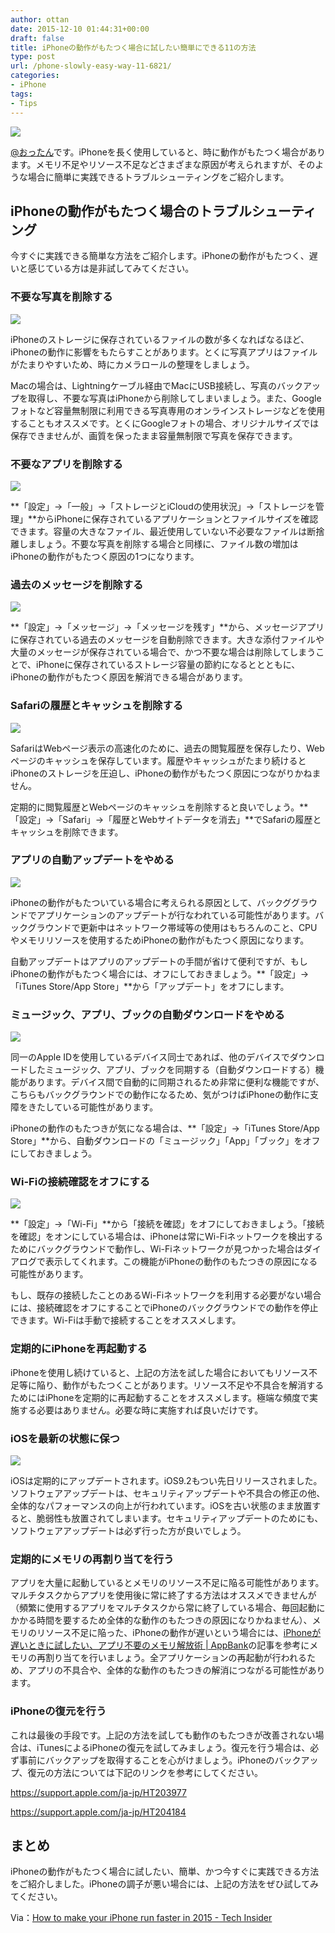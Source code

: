 ```yaml
---
author: ottan
date: 2015-12-10 01:44:31+00:00
draft: false
title: iPhoneの動作がもたつく場合に試したい簡単にできる11の方法
type: post
url: /phone-slowly-easy-way-11-6821/
categories:
- iPhone
tags:
- Tips
---
```


![](/uploads/2015/12/151210-5668cdcc86224-1.jpg)






[@おったん](https://twitter.com/ottanxyz)です。iPhoneを長く使用していると、時に動作がもたつく場合があります。メモリ不足やリソース不足などさまざまな原因が考えられますが、そのような場合に簡単に実践できるトラブルシューティングをご紹介します。





## iPhoneの動作がもたつく場合のトラブルシューティング





今すぐに実践できる簡単な方法をご紹介します。iPhoneの動作がもたつく、遅いと感じている方は是非試してみてください。





### 不要な写真を削除する





![](/uploads/2015/12/151218-56740fd43ff7a-1.png)






iPhoneのストレージに保存されているファイルの数が多くなればなるほど、iPhoneの動作に影響をもたらすことがあります。とくに写真アプリはファイルがたまりやすいため、時にカメラロールの整理をしましょう。





Macの場合は、Lightningケーブル経由でMacにUSB接続し、写真のバックアップを取得し、不要な写真はiPhoneから削除してしまいましょう。また、Googleフォトなど容量無制限に利用できる写真専用のオンラインストレージなどを使用することもオススメです。とくにGoogleフォトの場合、オリジナルサイズでは保存できませんが、画質を保ったまま容量無制限で写真を保存できます。





### 不要なアプリを削除する





![](/uploads/2015/12/151210-5668cdd0ca810.png)






**「設定」→「一般」→「ストレージとiCloudの使用状況」→「ストレージを管理」**からiPhoneに保存されているアプリケーションとファイルサイズを確認できます。容量の大きなファイル、最近使用していない不必要なファイルは断捨離しましょう。不要な写真を削除する場合と同様に、ファイル数の増加はiPhoneの動作がもたつく原因の1つになります。





### 過去のメッセージを削除する





![](/uploads/2015/12/151210-5668cdd23ab59.png)






**「設定」→「メッセージ」→「メッセージを残す」**から、メッセージアプリに保存されている過去のメッセージを自動削除できます。大きな添付ファイルや大量のメッセージが保存されている場合で、かつ不要な場合は削除してしまうことで、iPhoneに保存されているストレージ容量の節約になるととともに、iPhoneの動作がもたつく原因を解消できる場合があります。





### Safariの履歴とキャッシュを削除する





![](/uploads/2015/12/151210-5668cdd38200d-1.png)






SafariはWebページ表示の高速化のために、過去の閲覧履歴を保存したり、Webページのキャッシュを保存しています。履歴やキャッシュがたまり続けるとiPhoneのストレージを圧迫し、iPhoneの動作がもたつく原因につながりかねません。





定期的に閲覧履歴とWebページのキャッシュを削除すると良いでしょう。**「設定」→「Safari」→「履歴とWebサイトデータを消去」**でSafariの履歴とキャッシュを削除できます。





### アプリの自動アップデートをやめる





![](/uploads/2015/12/151210-5668cdd536d00-1.png)






iPhoneの動作がもたついている場合に考えられる原因として、バックググラウンドでアプリケーションのアップデートが行なわれている可能性があります。バックグラウンドで更新中はネットワーク帯域等の使用はもちろんのこと、CPUやメモリリソースを使用するためiPhoneの動作がもたつく原因になります。





自動アップデートはアプリのアップデートの手間が省けて便利ですが、もしiPhoneの動作がもたつく場合には、オフにしておきましょう。**「設定」→「iTunes Store/App Store」**から「アップデート」をオフにします。





### ミュージック、アプリ、ブックの自動ダウンロードをやめる





![](/uploads/2015/12/151210-5668cdd6e001d-1.png)






同一のApple IDを使用しているデバイス同士であれば、他のデバイスでダウンロードしたミュージック、アプリ、ブックを同期する（自動ダウンロードする）機能があります。デバイス間で自動的に同期されるため非常に便利な機能ですが、こちらもバックグラウンドでの動作になるため、気がつけばiPhoneの動作に支障をきたしている可能性があります。





iPhoneの動作のもたつきが気になる場合は、**「設定」→「iTunes Store/App Store」**から、自動ダウンロードの「ミュージック」「App」「ブック」をオフにしておきましょう。





### Wi-Fiの接続確認をオフにする





![](/uploads/2015/12/151210-5668cdd860d0b-1.png)






**「設定」→「Wi-Fi」**から「接続を確認」をオフにしておきましょう。「接続を確認」をオンにしている場合は、iPhoneは常にWi-Fiネットワークを検出するためにバックグラウンドで動作し、Wi-Fiネットワークが見つかった場合はダイアログで表示してくれます。この機能がiPhoneの動作のもたつきの原因になる可能性があります。





もし、既存の接続したことのあるWi-Fiネットワークを利用する必要がない場合には、接続確認をオフにすることでiPhoneのバックグラウンドでの動作を停止できます。Wi-Fiは手動で接続することをオススメします。





### 定期的にiPhoneを再起動する





iPhoneを使用し続けていると、上記の方法を試した場合においてもリソース不足等に陥り、動作がもたつくことがあります。リソース不足や不具合を解消するためにはiPhoneを定期的に再起動することをオススメします。極端な頻度で実施する必要はありません。必要な時に実施すれば良いだけです。





### iOSを最新の状態に保つ





![](/uploads/2015/12/151210-5668cdd9be91b-1.png)






iOSは定期的にアップデートされます。iOS9.2もつい先日リリースされました。ソフトウェアアップデートは、セキュリティアップデートや不具合の修正の他、全体的なパフォーマンスの向上が行われています。iOSを古い状態のまま放置すると、脆弱性も放置されてしまいます。セキュリティアップデートのためにも、ソフトウェアアップデートは必ず行った方が良いでしょう。





### 定期的にメモリの再割り当てを行う





アプリを大量に起動しているとメモリのリソース不足に陥る可能性があります。マルチタスクからアプリを使用後に常に終了する方法はオススメできませんが（頻繁に使用するアプリをマルチタスクから常に終了している場合、毎回起動にかかる時間を要するため全体的な動作のもたつきの原因になりかねません）、メモリのリソース不足に陥った、iPhoneの動作が遅いという場合には、[iPhoneが遅いときに試したい、アプリ不要のメモリ解放術 | AppBank](http://www.appbank.net/2015/12/02/iphone-application/1133850.php)の記事を参考にメモリの再割り当てを行いましょう。全アプリケーションの再起動が行われるため、アプリの不具合や、全体的な動作のもたつきの解消につながる可能性があります。





### iPhoneの復元を行う





これは最後の手段です。上記の方法を試しても動作のもたつきが改善されない場合は、iTunesによるiPhoneの復元を試してみましょう。復元を行う場合は、必ず事前にバックアップを取得することを心がけましょう。iPhoneのバックアップ、復元の方法については下記のリンクを参考にしてください。



https://support.apple.com/ja-jp/HT203977

https://support.apple.com/ja-jp/HT204184



## まとめ





iPhoneの動作がもたつく場合に試したい、簡単、かつ今すぐに実践できる方法をご紹介しました。iPhoneの調子が悪い場合には、上記の方法をぜひ試してみてください。





Via：[How to make your iPhone run faster in 2015 - Tech Insider](http://www.techinsider.io/how-to-make-your-iphone-run-faster-2015-12?op=1)
